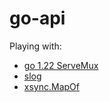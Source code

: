 # go-api

Playing with:
* [go 1.22 ServeMux](https://go.dev/blog/routing-enhancements)
* [slog](https://pkg.go.dev/log/slog@latest)
* [xsync.MapOf](https://github.com/puzpuzpuz/xsync)

